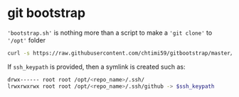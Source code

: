 # git bootstrap

`'bootstrap.sh'` is nothing more than a script to make a `'git clone'` to `'/opt'` folder

```bash
curl -s https://raw.githubusercontent.com/chtimi59/gitbootstrap/master/bootstrap.sh | bash -s <repo_name> [ssh_keypath]
```

If `ssh_keypath` is provided, then a symlink is created such as:

```bash
drwx------ root root /opt/<repo_name>/.ssh/
lrwxrwxrwx root root /opt/<repo_name>/.ssh/github -> $ssh_keypath
```